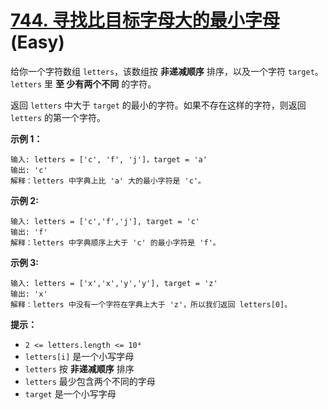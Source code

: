 # [744. 寻找比目标字母大的最小字母][link] (Easy)

[link]: https://leetcode.cn/problems/find-smallest-letter-greater-than-target/

给你一个字符数组 `letters`，该数组按 **非递减顺序** 排序，以及一个字符 `target`。 `letters` 里 **至
少有两个不同** 的字符。

返回 `letters` 中大于 `target` 的最小的字符。如果不存在这样的字符，则返回 `letters` 的第一个字符。

**示例 1：**

```
输入: letters = ['c', 'f', 'j']，target = 'a'
输出: 'c'
解释：letters 中字典上比 'a' 大的最小字符是 'c'。
```

**示例 2:**

```
输入: letters = ['c','f','j'], target = 'c'
输出: 'f'
解释：letters 中字典顺序上大于 'c' 的最小字符是 'f'。
```

**示例 3:**

```
输入: letters = ['x','x','y','y'], target = 'z'
输出: 'x'
解释：letters 中没有一个字符在字典上大于 'z'，所以我们返回 letters[0]。
```

**提示：**

- `2 <= letters.length <= 10⁴`
- `letters[i]` 是一个小写字母
- `letters` 按 **非递减顺序** 排序
- `letters` 最少包含两个不同的字母
- `target` 是一个小写字母
